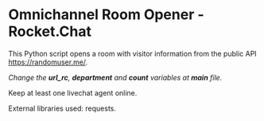 # Omnichannel Room Opener - Rocket.Chat

This Python script opens a room with visitor information from the public API https://randomuser.me/.

*Change the **url_rc**, **department** and **count** variables at **main** file.*

Keep at least one livechat agent online.

External libraries used: requests.
